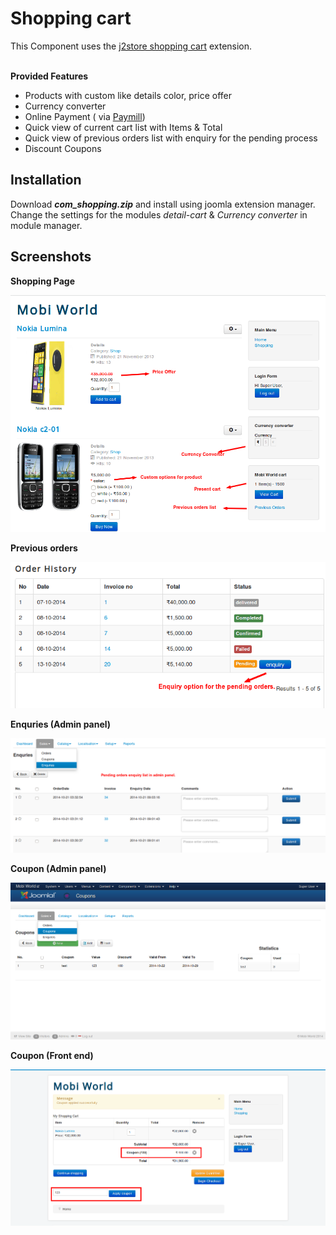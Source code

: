 <h1>Shopping cart</h1>

This Component uses the <a href="http://j2store.org/demo-stores.html">j2store shopping cart</a> extension.
<br>
<br>

<b>Provided Features</b>

<ul>
   <li> Products with custom like details color, price offer </li>
   <li> Currency converter </li>
   <li> Online Payment ( via <a href="https://app.paymill.com/">Paymill</a>) </li>
   <li> Quick view of current cart list with Items & Total </li>
   <li> Quick view of previous orders list with enquiry for the pending process </li>
   <li> Discount Coupons </li>
</ul>
  

<h2>Installation</h2>

Download <b><i>com_shopping.zip</i></b> and install using joomla extension manager.
<br>
Change the settings for the modules <i>detail-cart</i> & <i>Currency converter</i> in module manager.


<h2>Screenshots</h2>

<b>Shopping Page</b>

![Shopping](https://github.com/sankar-nyros/Joomla_component_shoppingcart/blob/master/screens/shopping.png "Optional title")


<b>Previous orders</b>

![Orders](https://github.com/sankar-nyros/Joomla_component_shoppingcart/blob/master/screens/orders.png "Optional title") 


<b>Enquries (Admin panel)</b>

![Enquries](https://github.com/sankar-nyros/Joomla_component_shoppingcart/blob/master/screens/enquries.png "Optional title") 


<b>Coupon (Admin panel)</b>

![Enquries](https://github.com/sankar-nyros/Joomla_component_shoppingcart/blob/master/screens/coupon_admin.png "Optional title") 



<b>Coupon (Front end)</b>

![Enquries](https://github.com/sankar-nyros/Joomla_component_shoppingcart/blob/master/screens/site_coupon.png "Optional title") 


